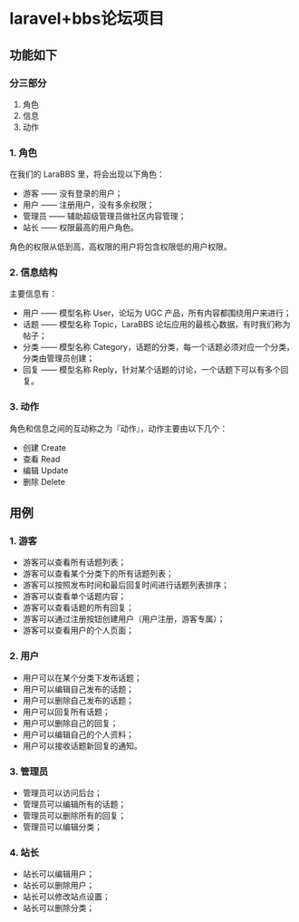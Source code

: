 # laravel+bbs论坛项目

## 功能如下

### 分三部分

<ol><li>角色</li>
<li>信息</li>
<li>动作</li>
</ol>

<h3>1. 角色</h3>
<p>在我们的 LaraBBS 里，将会出现以下角色：</p>
<ul><li>游客 —— 没有登录的用户；</li>
<li>用户 —— 注册用户，没有多余权限；</li>
<li>管理员 —— 辅助超级管理员做社区内容管理；</li>
<li>站长 —— 权限最高的用户角色。</li>
</ul>

<p>角色的权限从低到高，高权限的用户将包含权限低的用户权限。</p>
<h3>2. 信息结构</h3>
<p>主要信息有：</p>
<ul><li>用户 —— 模型名称 User，论坛为 UGC 产品，所有内容都围绕用户来进行；</li>
<li>话题 —— 模型名称 Topic，LaraBBS 论坛应用的最核心数据，有时我们称为帖子；</li>
<li>分类 —— 模型名称 Category，话题的分类，每一个话题必须对应一个分类，分类由管理员创建；</li>
<li>回复 —— 模型名称 Reply，针对某个话题的讨论，一个话题下可以有多个回复。</li>
</ul>

<h3>3. 动作</h3>
<p>角色和信息之间的互动称之为『动作』，动作主要由以下几个：</p>
<ul><li>创建 Create</li>
<li>查看 Read</li>
<li>编辑 Update</li>
<li>删除 Delete</li>
</ul>


<h2>用例</h2>

<h3>1. 游客</h3>
<ul><li>游客可以查看所有话题列表；</li>
<li>游客可以查看某个分类下的所有话题列表；</li>
<li>游客可以按照发布时间和最后回复时间进行话题列表排序；</li>
<li>游客可以查看单个话题内容；</li>
<li>游客可以查看话题的所有回复；</li>
<li>游客可以通过注册按钮创建用户（用户注册，游客专属）；</li>
<li>游客可以查看用户的个人页面；</li>
</ul>

<h3>2. 用户</h3>
<ul><li>用户可以在某个分类下发布话题；</li>
<li>用户可以编辑自己发布的话题；</li>
<li>用户可以删除自己发布的话题；</li>
<li>用户可以回复所有话题；</li>
<li>用户可以删除自己的回复；</li>
<li>用户可以编辑自己的个人资料；</li>
<li>用户可以接收话题新回复的通知。</li>
</ul>

<h3>3. 管理员</h3>
<ul><li>管理员可以访问后台；</li>
<li>管理员可以编辑所有的话题；</li>
<li>管理员可以删除所有的回复；</li>
<li>管理员可以编辑分类；</li>
</ul>

<h3>4. 站长</h3>
<ul><li>站长可以编辑用户；</li>
<li>站长可以删除用户；</li>
<li>站长可以修改站点设置；</li>
<li>站长可以删除分类；</li>
</ul>
